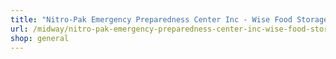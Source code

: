 ```yaml
---
title: "Nitro-Pak Emergency Preparedness Center Inc - Wise Food Storage"
url: /midway/nitro-pak-emergency-preparedness-center-inc-wise-food-storage/
shop: general
---
```

